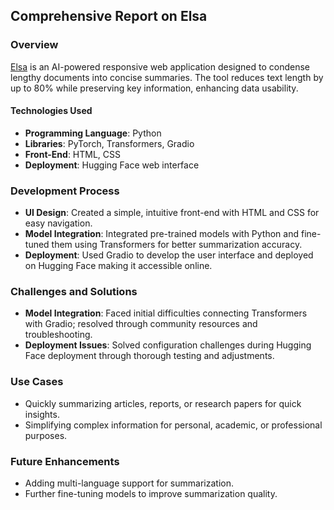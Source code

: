 ## Comprehensive Report on Elsa

### Overview  
[Elsa](https://tosin-e-elsa-summarizer.hf.space/) is an AI-powered responsive web application designed to condense lengthy documents into concise summaries.  The tool reduces text length by up to 80% while preserving key information, enhancing data usability.

#### Technologies Used  
- **Programming Language**: Python  
- **Libraries**: PyTorch, Transformers, Gradio  
- **Front-End**: HTML, CSS  
- **Deployment**: Hugging Face web interface  

### Development Process  
- **UI Design**: Created a simple, intuitive front-end with HTML and CSS for easy navigation.  
- **Model Integration**: Integrated pre-trained models with Python and fine-tuned them using Transformers for better summarization accuracy.  
- **Deployment**: Used Gradio to develop the user interface and deployed on Hugging Face making it accessible online.

### Challenges and Solutions  
- **Model Integration**: Faced initial difficulties connecting Transformers with Gradio; resolved through community resources and troubleshooting.  
- **Deployment Issues**: Solved configuration challenges during Hugging Face deployment through thorough testing and adjustments.

### Use Cases  
- Quickly summarizing articles, reports, or research papers for quick insights.  
- Simplifying complex information for personal, academic, or professional purposes.

### Future Enhancements  
- Adding multi-language support for summarization.  
- Further fine-tuning models to improve summarization quality.

